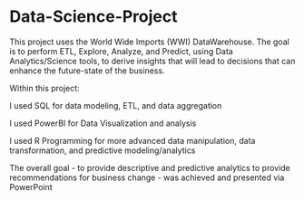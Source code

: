 # Data-Science-Project

This project uses the World Wide Imports (WWI) DataWarehouse. The goal is to perform ETL, Explore, Analyze, and Predict, using Data Analytics/Science tools, to derive insights that will lead to decisions that can enhance the future-state of the business. 

Within this project:



I used SQL for data modeling, ETL, and data aggregation


I used PowerBI for Data Visualization and analysis


I used R Programming for more advanced data manipulation, data transformation, and predictive modeling/analytics


The overall goal - to provide descriptive and predictive analytics to provide recommendations for business change - was achieved and presented via PowerPoint 
